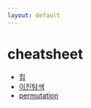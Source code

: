 ```yaml
---
layout: default
---
```

# cheatsheet
* [힙](./2023/08/01/heap.html)
* [이진탐색](./2023/08/01/binarysearch.html)
* [permutation](./2023/07/31/permutation.html)
